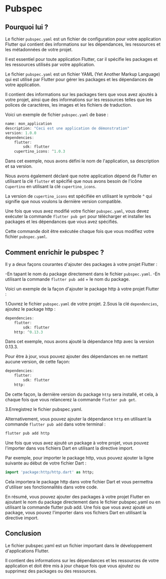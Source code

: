 # Pubspec


## Pourquoi lui ?

Le fichier `pubspec.yaml` est un fichier de configuration pour votre application Flutter qui contient des informations sur les dépendances, les ressources et les métadonnées de votre projet. 

Il est essentiel pour toute application Flutter, car il spécifie les packages et les ressources utilisés par votre application.

Le fichier `pubspec.yaml` est un fichier YAML (Yet Another Markup Language) qui est utilisé par Flutter pour gérer les packages et les dépendances de votre application. 

Il contient des informations sur les packages tiers que vous avez ajoutés à votre projet, ainsi que des informations sur les ressources telles que les polices de caractères, les images et les fichiers de traduction.

Voici un exemple de fichier `pubspec.yaml` de base :

```dart
name: mon_application
description: "Ceci est une application de démonstration"
version: 1.0.0
dependencies:
    flutter:
        sdk: flutter
    cupertino_icons: ^1.0.3
```


Dans cet exemple, nous avons défini le nom de l'application, sa description et sa version. 

Nous avons également déclaré que notre application dépend de Flutter en utilisant la clé `flutter` et spécifié que nous avons besoin de l'icône `Cupertino` en utilisant la clé `cupertino_icons`. 

La version de `cupertino_icons` est spécifiée en utilisant le symbole ^ qui signifie que nous voulons la dernière version compatible.

Une fois que vous avez modifié votre fichier `pubspec.yaml`, vous devez exécuter la commande `flutter pub get` pour télécharger et installer les packages et les dépendances que vous avez spécifiés. 

Cette commande doit être exécutée chaque fois que vous modifiez votre fichier `pubspec.yaml`.


## Comment enrichir le pubspec ?

Il y a deux façons courantes d'ajouter des packages à votre projet Flutter :

-En tapant le nom du package directement dans le fichier `pubspec.yaml`.
-En utilisant la commande `flutter pub add` + le nom du package.


Voici un exemple de la façon d'ajouter le package http à votre projet Flutter :

1.Ouvrez le fichier `pubspec.yaml` de votre projet.
2.Sous la clé `dependencies`, ajoutez le package http :

```dart
dependencies:
    flutter:
        sdk: flutter
    http: ^0.13.3
```

Dans cet exemple, nous avons ajouté la dépendance http avec la version 0.13.3.

Pour être à jour, vous pouvez ajouter des dépendances en ne mettant aucune version, de cette façon:

```dart
dependencies:
    flutter:
        sdk: flutter
    http:
```

De cette façon, la dernière version du package `http` sera installé, et cela, à chaque fois que vous relancerez la commande `flutter pub get`.

3.Enregistrez le fichier pubspec.yaml.

Alternativement, vous pouvez ajouter la dépendance `http` en utilisant la commande `flutter pub add` dans votre terminal :


```dart
flutter pub add http
```

Une fois que vous avez ajouté un package à votre projet, vous pouvez l'importer dans vos fichiers Dart en utilisant la directive import. 

Par exemple, pour importer le package http, vous pouvez ajouter la ligne suivante au début de votre fichier Dart :

```dart
import 'package:http/http.dart' as http;
```

Cela importera le package http dans votre fichier Dart et vous permettra d'utiliser ses fonctionnalités dans votre code.

En résumé, vous pouvez ajouter des packages à votre projet Flutter en ajoutant le nom du package directement dans le fichier pubspec.yaml ou en utilisant la commande flutter pub add. Une fois que vous avez ajouté un package, vous pouvez l'importer dans vos fichiers Dart en utilisant la directive import.


## Conclusion

Le fichier pubspec.yaml est un fichier important dans le développement d'applications Flutter. 

Il contient des informations sur les dépendances et les ressources de votre application et doit être mis à jour chaque fois que vous ajoutez ou supprimez des packages ou des ressources.
